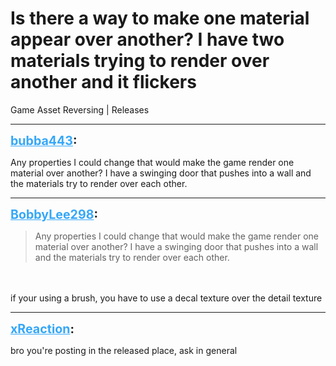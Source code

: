 # Is there a way to make one material appear over another? I have two materials trying to render over another and it flickers
Game Asset Reversing | Releases

---
<strong style="font-size: 1.4em;"><span style="text-decoration: underline;text-decoration-color: #34a7f9;"><span style="color:#34a7f9;">bubba443</span></span>:</strong>

<p>Any properties I could change that would make the game render one material over another? I have a swinging door that pushes into a wall and the materials try to render over each other.</p>

---
<strong style="font-size: 1.4em;"><span style="text-decoration: underline;text-decoration-color: #34a7f9;"><span style="color:#34a7f9;">BobbyLee298</span></span>:</strong>

<p><blockquote>Any properties I could change that would make the game render one material over another? I have a swinging door that pushes into a wall and the materials try to render over each other.<br /></blockquote><br /><br />if your using a brush, you have to use a decal texture over the detail texture</p>

---
<strong style="font-size: 1.4em;"><span style="text-decoration: underline;text-decoration-color: #34a7f9;"><span style="color:#34a7f9;">xReaction</span></span>:</strong>

<p>bro you&#39;re posting in the released place, ask in general</p>

